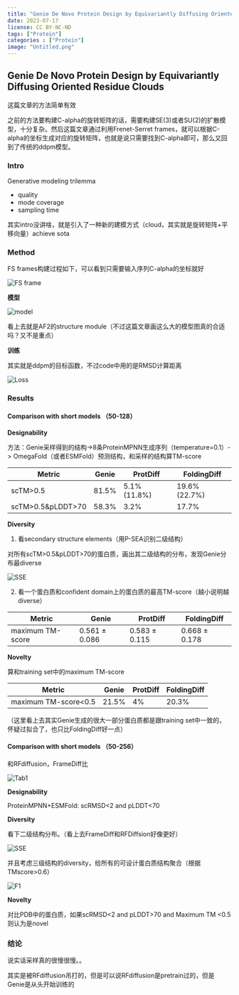 ```yaml
---
title: "Genie De Novo Protein Design by Equivariantly Diffusing Oriented Residue Clouds"
date: 2023-07-17
license: CC BY-NC-ND
tags: ["Protein"]
categories : ["Protein"]
image: "Untitled.png"
---
```


## Genie De Novo Protein Design by Equivariantly Diffusing Oriented Residue Clouds

这篇文章的方法简单有效

之前的方法要构建C-alpha的旋转矩阵的话，需要构建SE(3)或者SU(2)的扩散模型，十分复杂。然后这篇文章通过利用Frenet-Serret frames，就可以根据C-alpha的坐标生成对应的旋转矩阵，也就是说只需要找到C-alpha即可，那么又回到了传统的ddpm模型。

### Intro

Generative modeling trilemma

- quality
- mode coverage
- sampling time

其实intro没讲啥，就是引入了一种新的建模方式（cloud，其实就是旋转矩阵+平移向量）achieve sota

### Method

FS frames构建过程如下，可以看到只需要输入序列C-alpha的坐标就好

![FS frame](fig1.png)

**模型**

![model](fig2.png)

看上去就是AF2的structure module（不过这篇文章画这么大的模型图真的合适吗？又不是重点）

**训练**

其实就是ddpm的目标函数，不过code中用的是RMSD计算距离

![Loss](fig3.png)

### Results

#### Comparison with short models （50-128）

**Designability**

方法：Genie采样得到的结构->8条ProteinMPNN生成序列（temperature=0.1）-> OmegaFold（或者ESMFold）预测结构，和采样的结构算TM-score

| Metric            | Genie | ProtDiff     | FoldingDiff   |
| ----------------- | ----- | ------------ | ------------- |
| scTM>0.5          | 81.5% | 5.1% (11.8%) | 19.6% (22.7%) |
| scTM>0.5&pLDDT>70 | 58.3% | 3.2%         | 17.7%         |

**Diversity**

1. 看secondary structure elements（用P-SEA识别二级结构）

对所有scTM>0.5&pLDDT>70的蛋白质，画出其二级结构的分布，发现Genie分布最diverse

![SSE](fig4.png)

2. 看一个蛋白质和confident domain上的蛋白质的最高TM-score（越小说明越diverse）

| Metric           | Genie | ProtDiff     | FoldingDiff   |
| ---------------- | ----- | ------------ | ------------- |
| maximum TM-score | 0.561 ± 0.086 | 0.583 ± 0.115 | 0.668 ± 0.178 |

**Novelty**

算和training set中的maximum TM-score

| Metric               | Genie | ProtDiff | FoldingDiff |
| -------------------- | ----- | -------- | ----------- |
| maximum TM-score<0.5 | 21.5% | 4%       | 20.3%       |

（这里看上去其实Genie生成的很大一部分蛋白质都是跟training set中一致的，怀疑过拟合了，也只比FoldingDiff好一点）

#### Comparison with short models （50-256）

和RFdiffusion，FrameDiff比

![Tab1](fig5.png)

**Designability**

ProteinMPNN+ESMFold: scRMSD<2 and pLDDT<70

**Diversity**

看下二级结构分布。（看上去FrameDiff和RFDiffsion好像更好）

![SSE](fig6.png)

并且考虑三级结构的diversity，给所有的可设计蛋白质结构聚合（根据TMscore>0.6）

![F1](fig7.png)

**Novelty**

对比PDB中的蛋白质，如果scRMSD<2 and pLDDT>70 and Maximum TM <0.5则认为是novel

### 结论

说实话采样真的很慢很慢。。

其实是被RFdiffusion吊打的，但是可以说RFdiffusion是pretrain过的，但是Genie是从头开始训练的